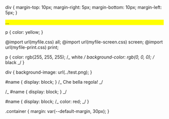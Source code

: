 <!-- @format -->

div {
margin-top: 10px;
margin-right: 5px;
margin-bottom: 10px;
margin-left: 5px;
}

<link rel="stylesheet" type="text/css" href="myfile.css">

<style>
...il nostro CSS...
</style>

<div style="background-color: yellow">...</div>

p {
color: yellow;
}

@import url(myfile.css) all;
@import url(myfile-screen.css) screen;
@import url(myfile-print.css) print;

p {
color: rgb(255, 255, 255); /_ white _/
background-color: rgb(0, 0, 0); /_ black _/
}

div {
background-image: url(../test.png);
}

#name { display: block; } /_ Che bella regola! _/

/_ #name { display: block; } _/

#name {
display: block; /_
color: red;
_/
}

.container {
margin: var(--default-margin, 30px);
}
